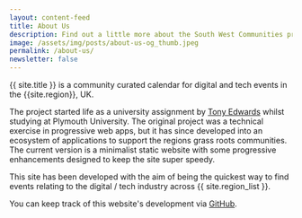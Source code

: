 ```yaml
---
layout: content-feed
title: About Us
description: Find out a little more about the South West Communities project
image: /assets/img/posts/about-us-og_thumb.jpeg
permalink: /about-us/
newsletter: false
---
```

<div class="container">
<div class="page-content">
  <p>{{ site.title }} is a community curated calendar for digital and tech events in the {{site.region}}, UK.</p>
  <p>The project started life as a university assignment by <a href="https://tonyedwardspz.co.uk" title="Tony Edwards Personal Website">Tony Edwards</a> whilst studying at Plymouth University. The original project was a technical exercise in progressive web apps, but it has since developed into an ecosystem of applications to support the regions grass roots communities. The current version is a minimalist static website with some progressive enhancements designed to keep the site super speedy.</p>
  <p>This site has been developed with the aim of being the quickest way to find events relating to the digital / tech industry across {{ site.region_list }}.</p>
  <p>You can keep track of this website's development via <a href="{{ site.github_link }}" title="GitHub page for this website">GitHub</a>.</p>
  <p>&nbsp;</p>
  </div>
</div>

